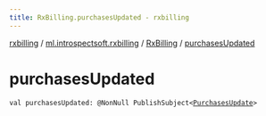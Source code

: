 ```yaml
---
title: RxBilling.purchasesUpdated - rxbilling
---
```


[rxbilling](../../index.html) / [ml.introspectsoft.rxbilling](../index.html) / [RxBilling](index.html) / [purchasesUpdated](./purchases-updated.html)

# purchasesUpdated

`val purchasesUpdated: @NonNull PublishSubject<`[`PurchasesUpdate`](../-purchases-update/index.html)`>`